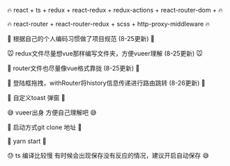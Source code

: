 🔥                react + ts + redux + react-redux + redux-actions + react-router-dom +    🔥

🔥                react-router + react-router-redux + scss + http-proxy-middleware         🔥

🚀                根据自己的个人编码习惯做了项目规范                  (8-25更新)                 🚀

🐭                redux文件尽量想vue那样编写文件夹，方便vueer理解     (8-25更新)                 🐭

🐂                router文件也尽量像vue格式靠拢                     (8-25更新)                🐂

🐯                登陆框拖拽，withRouter将history信息传递进行路由跳转 (8-26更新)                🐯

🐰                自定义toast 弹窗                                                         🐰

😅                vueer出身 方便自己理解吧                                                  😅

🚀                启动方式git clone 地址                                                   🚀

🍺                yarn start                                                             🍺

😓                ts 编译比较慢 有时候会出现保存没有反应的情况，建议开启自动保存                   😅

